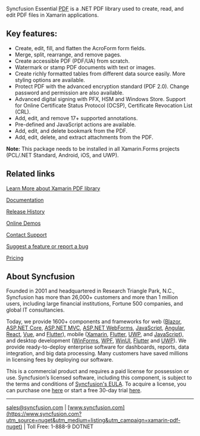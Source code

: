 Syncfusion Essential [PDF](https://www.syncfusion.com/products/file-formats/pdf?utm_source=nuget&utm_medium=listing&utm_campaign=xamarin-pdf-nuget) is a .NET PDF library used to create, read, and edit PDF files in Xamarin applications.

## Key features:
* Create, edit, fill, and flatten the AcroForm form fields.
* Merge, split, rearrange, and remove pages.
* Create accessible PDF (PDF/UA) from scratch.
* Watermark or stamp PDF documents with text or images.
* Create richly formatted tables from different data source easily. More styling options are available.
* Protect PDF with the advanced encryption standard (PDF 2.0). Change password and permission are also available.
* Advanced digital signing with PFX, HSM and Windows Store. Support for Online Certificate Status Protocol (OCSP), Certificate Revocation List (CRL).
* Add, edit, and remove 17+ supported annotations.
* Pre-defined and JavaScript actions are available.
* Add, edit, and delete bookmark from the PDF.
* Add, edit, delete, and extract attachments from the PDF.

**Note:** This package needs to be installed in all Xamarin.Forms projects (PCL/.NET Standard, Android, iOS, and UWP).
	  
## Related links
[Learn More about Xamarin PDF library](https://www.syncfusion.com/products/file-formats/pdf?utm_source=nuget&utm_medium=listing&utm_campaign=xamarin-pdf-nuget)

[Documentation](https://help.syncfusion.com/file-formats/pdf/?utm_source=nuget&utm_medium=listing&utm_campaign=xamarin-pdf-nuget)

[Release History](https://help.syncfusion.com/xamarin/release-notes/v19.4.0.50?utm_source=nuget&utm_medium=listing&utm_campaign=xamarin-pdf-nuget)

[Online Demos](https://github.com/syncfusion/xamarin-demos?utm_source=nuget&utm_medium=listing&utm_campaign=xamarin-pdf-nuget)

[Contact Support](https://www.syncfusion.com/support/directtrac/incidents/newincident/?utm_source=nuget&utm_medium=listing&utm_campaign=xamarin-pdf-nuget)

[Suggest a feature or report a bug](https://www.syncfusion.com/feedback/xamarin-forms?utm_source=nuget&utm_medium=listing&utm_campaign=xamarin-pdf-nuget)

[Pricing](https://www.syncfusion.com/sales/products/xamarin?utm_source=nuget&utm_medium=listing&utm_campaign=xamarin-pdf-nuget)

## About Syncfusion
Founded in 2001 and headquartered in Research Triangle Park, N.C., Syncfusion has more than 26,000+ customers and more than 1 million users, including large financial institutions, Fortune 500 companies, and global IT consultancies.

Today, we provide 1600+ components and frameworks for web ([Blazor](https://www.syncfusion.com/blazor-components?utm_source=nuget&utm_medium=listing&utm_campaign=xamarin-pdf-nuget), [ASP.NET Core](https://www.syncfusion.com/aspnet-core-ui-controls?utm_source=nuget&utm_medium=listing&utm_campaign=xamarin-pdf-nuget), [ASP.NET MVC](https://www.syncfusion.com/aspnet-mvc-ui-controls?utm_source=nuget&utm_medium=listing&utm_campaign=xamarin-pdf-nuget), [ASP.NET WebForms](https://www.syncfusion.com/jquery/aspnet-webforms-ui-controls?utm_source=nuget&utm_medium=listing&utm_campaign=xamarin-pdf-nuget), [JavaScript](https://www.syncfusion.com/javascript-ui-controls?utm_source=nuget&utm_medium=listing&utm_campaign=xamarin-pdf-nuget), [Angular](https://www.syncfusion.com/angular-ui-components?utm_source=nuget&utm_medium=listing&utm_campaign=xamarin-pdf-nuget), [React](https://www.syncfusion.com/react-ui-components?utm_source=nuget&utm_medium=listing&utm_campaign=xamarin-pdf-nuget), [Vue](https://www.syncfusion.com/vue-ui-components?utm_source=nuget&utm_medium=listing&utm_campaign=xamarin-pdf-nuget), and [Flutter](https://www.syncfusion.com/flutter-widgets?utm_source=nuget&utm_medium=listing&utm_campaign=xamarin-pdf-nuget)), mobile ([Xamarin](https://www.syncfusion.com/xamarin-ui-controls?utm_source=nuget&utm_medium=listing&utm_campaign=xamarin-pdf-nuget), [Flutter](https://www.syncfusion.com/flutter-widgets?utm_source=nuget&utm_medium=listing&utm_campaign=xamarin-pdf-nuget), [UWP](https://www.syncfusion.com/uwp-ui-controls?utm_source=nuget&utm_medium=listing&utm_campaign=xamarin-pdf-nuget), and [JavaScript](https://www.syncfusion.com/javascript-ui-controls?utm_source=nuget&utm_medium=listing&utm_campaign=xamarin-pdf-nuget)), and desktop development ([WinForms](https://www.syncfusion.com/winforms-ui-controls?utm_source=nuget&utm_medium=listing&utm_campaign=xamarin-pdf-nuget), [WPF](https://www.syncfusion.com/wpf-ui-controls?utm_source=nuget&utm_medium=listing&utm_campaign=xamarin-pdf-nuget), [WinUI](https://www.syncfusion.com/winui-controls?utm_source=nuget&utm_medium=listing&utm_campaign=xamarin-pdf-nuget), [Flutter](https://www.syncfusion.com/flutter-widgets?utm_source=nuget&utm_medium=listing&utm_campaign=xamarin-pdf-nuget) and [UWP](https://www.syncfusion.com/uwp-ui-controls?utm_source=nuget&utm_medium=listing&utm_campaign=xamarin-pdf-nuget)). We provide ready-to-deploy enterprise software for dashboards, reports, data integration, and big data processing. Many customers have saved millions in licensing fees by deploying our software.


This is a commercial product and requires a paid license for possession or use. Syncfusion’s licensed software, including this component, is subject to the terms and conditions of [Syncfusion's EULA](https://www.syncfusion.com/eula/es/?utm_source=nuget&utm_medium=listing&utm_campaign=xamarin-pdf-nuget). To acquire a license, you can purchase one [here]( https://www.syncfusion.com/sales/products?utm_source=nuget&utm_medium=listing&utm_campaign=xamarin-pdf-nuget) or start a free 30-day trial [here](https://www.syncfusion.com/account/manage-trials/start-trials?utm_source=nuget&utm_medium=listing&utm_campaign=xamarin-pdf-nuget).

___

[sales@syncfusion.com](mailto:sales@syncfusion.com?Subject=Syncfusion%20PDF%20Xamarin-%20NuGet) | [www.syncfusion.com](https://www.syncfusion.com?utm_source=nuget&utm_medium=listing&utm_campaign=xamarin-pdf-nuget) | Toll Free: 1-888-9 DOTNET


     